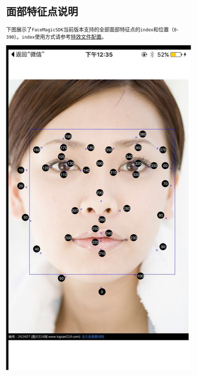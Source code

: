 # 面部特征点说明
下图展示了`FaceMagicSDK`当前版本支持的全部面部特征点的`index`和位置（`0-390`）。`index`使用方式请参考[特效文件配置](config.md)。

![Local Image](./img/fr_illustration.png)

